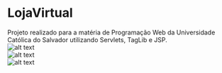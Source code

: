 # LojaVirtual
Projeto realizado para a matéria de Programação Web da Universidade Católica do Salvador utilizando Servlets, TagLib e JSP.
<br/>
![alt text](https://github.com/lucas-cmh/LojaVirtual/blob/master/WebContent/WEB-INF/imagens/login.png)
<br/>
![alt text](https://github.com/lucas-cmh/LojaVirtual/blob/master/WebContent/WEB-INF/imagens/lista_de_ofertas.png)
<br/>
![alt text](https://github.com/lucas-cmh/LojaVirtual/blob/master/WebContent/WEB-INF/imagens/carrinho_com_produtos.png)

